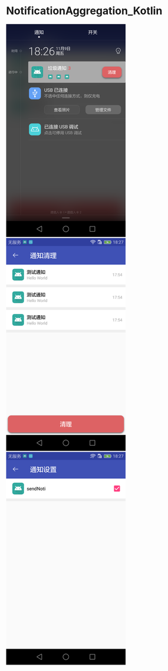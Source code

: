 # NotificationAggregation_Kotlin



<img src="https://github.com/Warkey1991/NotificationAggregation_Kotlin/blob/master/screenshot/device-2018-11-09-182651.png" width=324 height=576 />
<img src="https://github.com/Warkey1991/NotificationAggregation_Kotlin/blob/master/screenshot/device-2018-11-09-182708.png" width=324 height=576  />
<img src="https://github.com/Warkey1991/NotificationAggregation_Kotlin/blob/master/screenshot/device-2018-11-09-182734.png" width=324 height=576  />
